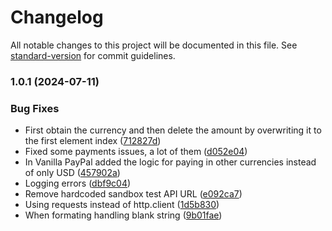# Changelog

All notable changes to this project will be documented in this file. See [standard-version](https://github.com/conventional-changelog/standard-version) for commit guidelines.

### 1.0.1 (2024-07-11)


### Bug Fixes

* First obtain the currency and then delete the amount by overwriting it to the first element index ([712827d](https://github.com/GoDjango-Development/SOSCombos/commit/712827da8189007a876d37e5b21e73f473d03468))
* Fixed some payments issues, a lot of them ([d052e04](https://github.com/GoDjango-Development/SOSCombos/commit/d052e04bd170c0e4a4f774a2d1dd0d6639aaf4d8))
* In Vanilla PayPal added the logic for paying in other currencies instead of only USD ([457902a](https://github.com/GoDjango-Development/SOSCombos/commit/457902a781cbe9098295807a0779e845e2c56346))
* Logging errors ([dbf9c04](https://github.com/GoDjango-Development/SOSCombos/commit/dbf9c047ab0caeedb0663b1ff268bc4fdb9693e1))
* Remove hardcoded sandbox test API URL ([e092ca7](https://github.com/GoDjango-Development/SOSCombos/commit/e092ca74685506849e5d807f104335e0c00dccc7))
* Using requests instead of http.client ([1d5b830](https://github.com/GoDjango-Development/SOSCombos/commit/1d5b83074a7685f75234d3fae3bc7d3a6bb86a1a))
* When formating handling blank string ([9b01fae](https://github.com/GoDjango-Development/SOSCombos/commit/9b01fae7df31c3683dc9fb064bcf0440c85b8e6b))

